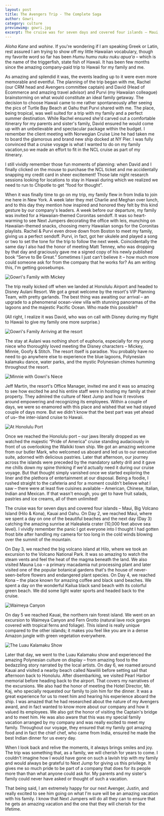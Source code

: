 ```yaml
---
layout: post
title: The Avengers Trip - The Complete Saga
author: Gowri
category: culture
previewimg: gowri.jpg
excerpt: The cruise was for seven days and covered four islands – Maui, Big Volcano Island (Hilo & Kona), Kauai and Oahu. On Day 2, we reached Maui, where we spent a day on one of the beautiful beaches and the next day catching the amazing sunrise at Haleakela crater. I vividly remember the panic I got everyone into I thought I had gotten frost bite after handling my camera for too long in the cold winds blowing over the summit of the mountain. On Day 3, we reached the big volcano island at Hilo, where we took an excursion to the Volcano National Park.
---
```


*Aloha Kane* and *wahine*. If you&apos;re wondering if I am speaking Greek or Latin, rest assured I am trying to show off my little Hawaiian vocabulary, though my favorite word so far has been *Humu humu nuku nuku apua&apos;a* – which is the name of the triggerfish, state fish of Hawaii. It has been few months since the amazing company-paid trip to Hawaii for my family and me.

As amazing and splendid it was, the events leading up to it were even more memorable and eventful. The planning of the trip began with me, Rachel (our CRM head and Avengers committee captain) and David (Head of Ecommerce and amazing travel advisor) and Purvi (my Hawaiian colleague) brainstorming on what would constitute an ideal family getaway. The decision to choose Hawaii came to me rather spontaneously after seeing the pics of Turtle Bay Beach at Oahu that Purvi shared with me. The place, being tropical, was well suited for a trip with my family and a perfect summer destination. While Rachel ensured she&apos;d carved out a comfortable itinerary for my parents and sister&apos;s family, David ensured he would come up with an unbelievable and spectacular package within the budget. I remember the client meeting with Norwegian Cruise Line he had taken me to board the glamorous and brand new ship docked at NY Pier. I was fully convinced that a cruise voyage is what I wanted to do on my family vacation,so we made an effort to fit in the NCL cruise as part of my itinerary.

I still vividly remember those fun moments of planning: when David and I finally clicked on the mouse to purchase the NCL ticket and me accidentally snapping my credit card in sheer excitement!  Those late night research sessions looking for locations to stay in Hawaii during which we realized we need to run to Chipotle to get &ldquo;food for thought&rdquo;.

When it was finally time to go on my trip, my family flew in from India to join me here in New York.  A week later they met Charlie and Meghan over lunch, and to this day they mention how inspired and honored they felt by this kind gesture by our company&apos;s leaders. A week before our departure, my family was invited for a Hawaiian-themed Coronitas sendoff. It was so heart-warming to see Next Jumpers decorating the office with leis, munching on Hawaiian-themed snacks, choosing merry Hawaiian songs for the Coronitas playlists. Rachel & Purvi even drove down from Boston to meet my family, giving us a perfect sendoff. Purvi, in fact, got her ukulele and played a song or two to set the tone for the trip to follow the next week. Coincidentally the same day I also had the honor of meeting Matt Tenney, who was dropping by that day and graciously gave me a signed copy of his newly published book &ldquo;Serve to Be Great.&rdquo; Sometimes I just can&apos;t believe it – how much more could someone ask for from the company that he works for? As am writing this, I&apos;m getting goosebumps.

![Gowri's Family with Mickey](/images/gowri_trip/gowri1)

The trip really kicked off when we landed at Honolulu Airport and headed to Disney Aulani Resort. We got a great welcome by the resort&apos;s VIP Planning Team, with pretty garlands.  The best thing was awaiting our arrival – an upgrade to a phenomenal ocean-view villa with stunning panoramas of the lagoons and the majestic Pacific Ocean. Who made this possible? 

(All right, I realize it was David, who was on call with Disney during my flight to Hawaii to give my family one more surprise.)

![Gowri's Family Arriving at the resort](/images/gowri_trip/gowri3)

The stay at Aulani was nothing short of euphoria, especially for my young niece who thoroughly loved meeting the Disney characters – Mickey, Minnie, Goofy & Stitch. The resort itself is paradise.  You probably have no need to go anywhere else to experience the blue lagoons, Polynesian kalamaku dance, water parks, and the mystic Polynesian chimes humming throughout the resort.

![Minnie with Gowri's Niece](/images/gowri_trip/gowri2)

Jeff Martin, the resort&apos;s Office Manager, invited me and it was so amazing to see how excited he and his entire staff were in hosting my family at their property.  They admired the culture of Next Jump and how it revolves around empowering and recognizing its employees. Within a couple of days, we were so enamored with this place and wished that we had stayed couple of days more.  But we didn&apos;t know that the best part was yet ahead of us– the inter-island cruise to Hawaii. 

![At Honolulu Port](/images/gowri_trip/gowri4)

Once we reached the Honolulu port – our jaws literally dropped as we watched the majestic &ldquo;Pride of America&rdquo; cruise standing audaciously in front of us overlooking the Waikiki town ship. We got an amazing welcome from our butler Mark, who welcomed us aboard and led us to our executive suite, adorned with delicious pastries.  Later that afternoon, our journey across the islands were preceded by the mandatory safety drill and it gave me chills down my spine thinking if we&apos;d actually need it during our cruise voyage. But that thought simply vanished once we started exploring the liner and the plethora of entertainment at our disposal. Being a foodie, I rushed straight to the cafeteria and for a moment couldn&apos;t believe what I saw – there were at least five cuisines available – American, Chinese, Italian, Indian and Mexican. If that wasn&apos;t enough, you get to have fruit salads, pastries and ice creams, all of them unlimited! 

The cruise was for seven days and covered four islands – Maui, Big Volcano Island (Hilo & Kona), Kauai and Oahu. On Day 2, we reached Maui, where we spent a day on one of the beautiful beaches and the next day (Day 3) catching the amazing sunrise at Haleakela crater (10,000 feet above sea level). I vividly remember the panic I got everyone into I thought I had gotten frost bite after handling my camera for too long in the cold winds blowing over the summit of the mountain.

On Day 3, we reached the big volcano island at Hilo, where we took an excursion to the Volcano National Park. It was so amazing to watch the steam vents and feel the heat of the magma beneath the land. We also visited Mauna Loa – a primary macadamia nut processing plant and later visited one of the popular botanical gardens that&apos;s the house of never-seen-before flowers and endangered plant species. On Day 4, we reached Kona – the place known for amazing coffee and black sand beaches. We spent a day on the wonderful Kailua black sand beach with its colorful green beach. We did some light water sports and headed back to the cruise.

![Waimeya Canyon](/images/gowri_trip/gowri7)

On day 5 we reached Kauai, the northern rain forest island. We went on an excursion to Waimeya Canyon and Fern Grotto (natural lave rock gorges covered with tropical ferns and foliage). This island is really unique compared to the other islands; it makes you feel like you are in a dense Amazon jungle with green vegetation everywhere.

![The Luau Kalamaku Show](/images/gowri_trip/gowri8)

Later that day, we went to the Luau Kalamaku show and experienced the amazing Polynesian culture on display – from amazing food to the bedazzling story narrated by the local artists. On day 6, we roamed around Kauai and visited a nearby beach called Nawilili before setting sail that afternoon back to Honolulu. After disembarking, we visited Pearl Harbor memorial before heading back to the airport. That covers my narratives of the excursions. We also had the honor of meeting the Hotel Director, Mr. Kaj, who specially requested our family to join him for the dinner.  It was a great experience for us to meet him and hearing his experience aboard the ship. I was amazed that he had researched about the nature of my Avengers award, and in fact wanted to know more about our company and how it valued its employees. We also got the honor of visiting the Captain&apos;s bridge and to meet him.  He was also aware that this was my special family vacation arranged by my company and was really excited to meet my family. Throughout our voyage, they ensured that my family got amazing food and in fact the chief chef, who came from India, ensured he made the best Indian dinner for us every day. 

When I look back and relive the moments, it always brings smiles and joy.  The trip was something that, as a family, we will cherish for years to come. I couldn&apos;t imagine how I would have gone on such a lavish trip with my family and would always be grateful to Next Jump for giving us this privilege. It gives me so much pride to be part of a company that does for its people more than than what anyone could ask for. My parents and my sister&apos;s family could never have asked or thought of such a vacation. 

That being said, I am extremely happy for our next Avenger, Justin, and really excited to see him going on what I&apos;m sure will be an amazing vacation with his family. I know that Next Jumpers will do all they can to ensure that he gets an amazing vacation and the one that they will cherish for the lifetime. 

